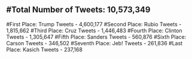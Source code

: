 #Total Number of Tweets: 10,573,349 
---
#First Place: Trump Tweets - 4,600,177
#Second Place: Rubio Tweets - 1,815,662
#Third Place: Cruz Tweets - 1,446,483
#Fourth Place: Clinton Tweets - 1,305,647
#Fifth Place: Sanders Tweets - 560,876
#Sixth Place: Carson Tweets - 346,502
#Seventh Place: Jeb! Tweets - 261,836
#Last Place: Kasich Tweets - 237,168
